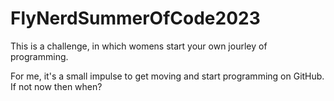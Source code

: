 # FlyNerdSummerOfCode2023
This is a challenge, in which womens start your own jourley of programming.

For me, it's a small impulse to get moving and start programming on GitHub. If not now then when?
